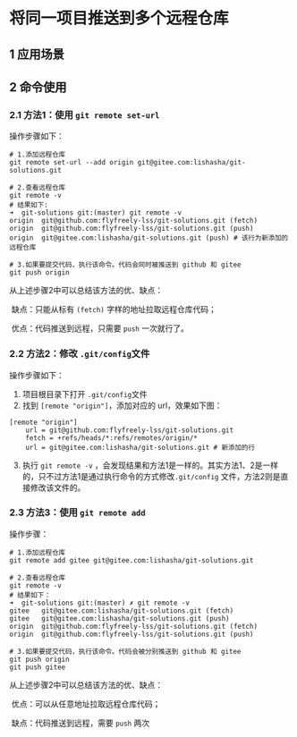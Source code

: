 # 将同一项目推送到多个远程仓库

## 1 应用场景



## 2 命令使用

### 2.1 方法1：使用 `git remote set-url`

操作步骤如下：

```shell
# 1.添加远程仓库
git remote set-url --add origin git@gitee.com:lishasha/git-solutions.git

# 2.查看远程仓库
git remote -v
# 结果如下:
➜  git-solutions git:(master) git remote -v                                                           
origin	git@github.com:flyfreely-lss/git-solutions.git (fetch)
origin	git@github.com:flyfreely-lss/git-solutions.git (push)
origin	git@gitee.com:lishasha/git-solutions.git (push) # 该行为新添加的远程仓库

# 3.如果要提交代码，执行该命令。代码会同时被推送到 github 和 gitee
git push origin
```

从上述步骤2中可以总结该方法的优、缺点：

​	缺点：只能从标有 `(fetch)` 字样的地址拉取远程仓库代码；

​	优点：代码推送到远程，只需要 `push` 一次就行了。

### 2.2 方法2：修改 `.git/config`文件

操作步骤如下：

1. 项目根目录下打开 `.git/config`文件
2. 找到 `[remote "origin"]`，添加对应的 url，效果如下图：

```shell
[remote "origin"]
	url = git@github.com:flyfreely-lss/git-solutions.git
	fetch = +refs/heads/*:refs/remotes/origin/*
	url = git@gitee.com:lishasha/git-solutions.git # 新添加的行
```

3. 执行 `git remote -v` ，会发现结果和方法1是一样的。其实方法1、2是一样的，只不过方法1是通过执行命令的方式修改`.git/config` 文件，方法2则是直接修改该文件的。

### 2.3 方法3：使用 `git remote add`

操作步骤：

```shell
# 1.添加远程仓库
git remote add gitee git@gitee.com:lishasha/git-solutions.git

# 2.查看远程仓库
git remote -v
# 结果如下：
➜  git-solutions git:(master) ✗ git remote -v                                                
gitee	git@gitee.com:lishasha/git-solutions.git (fetch)
gitee	git@gitee.com:lishasha/git-solutions.git (push)
origin	git@github.com:flyfreely-lss/git-solutions.git (fetch)
origin	git@github.com:flyfreely-lss/git-solutions.git (push)

# 3.如果要提交代码，执行该命令。代码会被分别推送到 github 和 gitee
git push origin
git push gitee
```

从上述步骤2中可以总结该方法的优、缺点：

​	优点：可以从任意地址拉取远程仓库代码；

​	缺点：代码推送到远程，需要 `push` 两次